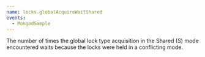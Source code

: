 ```yaml
---
name: locks.globalAcquireWaitShared
events:
  - MongodSample
---
```


The number of times the global lock type acquisition in the Shared (S) mode encountered waits because the locks were held in a conflicting mode.